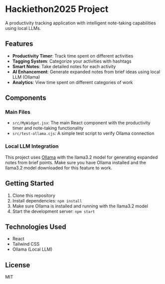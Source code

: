 # Hackiethon2025 Project

A productivity tracking application with intelligent note-taking capabilities using local LLMs.

## Features

- **Productivity Timer**: Track time spent on different activities
- **Tagging System**: Categorize your activities with hashtags
- **Smart Notes**: Take detailed notes for each activity
- **AI Enhancement**: Generate expanded notes from brief ideas using local LLM (Ollama)
- **Analytics**: View time spent on different categories of work

## Components

### Main Files

- `src/MyWidget.jsx`: The main React component with the productivity timer and note-taking functionality
- `src/test-ollama.cjs`: A simple test script to verify Ollama connection

### Local LLM Integration

This project uses [Ollama](https://ollama.ai/) with the llama3.2 model for generating expanded notes from brief points. Make sure you have Ollama installed and the llama3.2 model downloaded for this feature to work.

## Getting Started

1. Clone this repository
2. Install dependencies: `npm install`
3. Make sure Ollama is installed and running with the llama3.2 model
4. Start the development server: `npm start`

## Technologies Used

- React
- Tailwind CSS
- Ollama (Local LLM)

## License

MIT